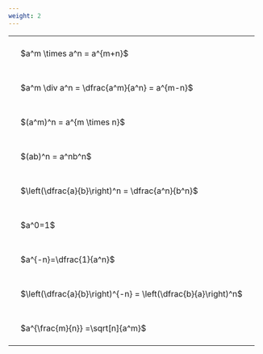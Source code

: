 ```yaml
---
weight: 2
---
```


<style type="text/css">
#T_a4a93 th.col_heading {
  text-align: left;
  font-size: 1em;
}
#T_a4a93 td {
  text-align: left;
  font-size: 1em;
  padding: 1.5em;
}
</style>
<table id="T_a4a93">
  <thead>
  </thead>
  <tbody>
    <tr>
      <td id="T_a4a93_row0_col0" class="data row0 col0" >$a^m \times a^n = a^{m+n}$</td>
    </tr>
    <tr>
      <td id="T_a4a93_row1_col0" class="data row1 col0" >$a^m \div a^n = \dfrac{a^m}{a^n} = a^{m-n}$</td>
    </tr>
    <tr>
      <td id="T_a4a93_row2_col0" class="data row2 col0" >$(a^m)^n = a^{m \times n}$</td>
    </tr>
    <tr>
      <td id="T_a4a93_row3_col0" class="data row3 col0" >$(ab)^n = a^nb^n$</td>
    </tr>
    <tr>
      <td id="T_a4a93_row4_col0" class="data row4 col0" >$\left(\dfrac{a}{b}\right)^n = \dfrac{a^n}{b^n}$</td>
    </tr>
    <tr>
      <td id="T_a4a93_row5_col0" class="data row5 col0" >$a^0=1$</td>
    </tr>
    <tr>
      <td id="T_a4a93_row6_col0" class="data row6 col0" >$a^{-n}=\dfrac{1}{a^n}$</td>
    </tr>
    <tr>
      <td id="T_a4a93_row7_col0" class="data row7 col0" >$\left(\dfrac{a}{b}\right)^{-n} = \left(\dfrac{b}{a}\right)^n$</td>
    </tr>
    <tr>
      <td id="T_a4a93_row8_col0" class="data row8 col0" >$a^{\frac{m}{n}} =\sqrt[n]{a^m}$</td>
    </tr>
  </tbody>
</table>
